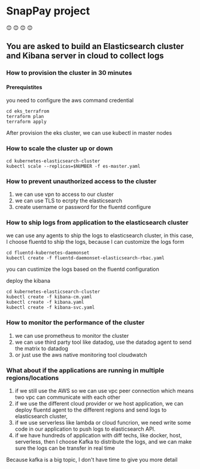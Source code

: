 # SnapPay project
:blush:	 :blush:	 :blush:	 :blush:	
## You are asked to build an Elasticsearch cluster and Kibana server in cloud to collect logs


### How to provision the cluster in 30 minutes

#### Prerequistites
you need to configure the aws command credential

```
cd eks_terrafrom
terraform plan
terraform apply

```
After provision the eks cluster, we can use kubectl in master nodes

###  How to scale the cluster up or down

```
cd kubernetes-elasticsearch-cluster
kubectl scale --replicas=$NUMBER -f es-master.yaml
```

### How to prevent unauthorized access to the cluster
1. we can use vpn to access to our cluster
2. we can use TLS to ecrpty the elasticsearch 
3. create username or password for the fluentd configure

### How to ship logs from application to the elasticsearch cluster
we can use any agents to ship the logs to elasticsearch cluster, in this case, I choose fluentd to ship the logs, because I can customize the logs form
```
cd fluentd-kubernetes-daemonset
kubectl create -f fluentd-daemonset-elasticsearch-rbac.yaml
```
you can custimize the logs based on the fluentd configuration
 
deploy the kibana

```
cd kubernetes-elasticsearch-cluster
kubectl create -f kibana-cm.yaml
kubectl create -f kibana.yaml
kubectl create -f kibana-svc.yaml
```

### How to monitor the performance of the cluster
1. we can use prometheus to monitor the cluster
2. we can use third party tool like datadog, use the datadog agent to send the matrix to datadog
3. or just use the aws native monitoring tool cloudwatch 

### What about if the applications are running in multiple regions/locations
1. if we still use the AWS so we can use vpc peer connection which means two vpc can communicate with each other
2. if we use the different cloud provider or we host application, we can deploy fluentd agent to the different regions and send logs to elasticsearch cluster,
3. if we use serverless like lambda or cloud funcrion, we need write some code in our application to push logs to elasticsearch API.
4. if we have hundreds of application with diff techs, like docker, host, serverless, then I choose Kafka to distribute the logs, and we can make sure the logs can be transfer in real time

Because kafka is a big topic, I don't have time to give you more detail



